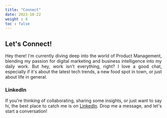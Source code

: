```yaml
---
title: "Connect"
date: 2023-10-22
weight : 4
toc : false
---
```


## Let's Connect!

<div style="text-align: justify;">

Hey there! I'm currently diving deep into the world of Product Management, blending my passion for digital marketing and business intelligence into my daily work. But hey, work isn't everything, right? I love a good chat, especially if it's about the latest tech trends, a new food spot in town, or just about life in general.

### LinkedIn
If you're thinking of collaborating, sharing some insights, or just want to say hi, the best place to catch me is on [LinkedIn](https://www.linkedin.com/in/caroline-ratuolivia/). Drop me a message, and let's start a conversation!

</div>

